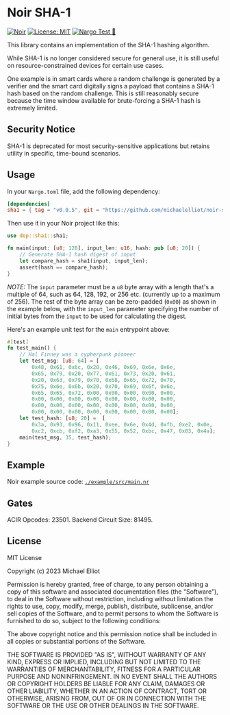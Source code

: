 # Noir SHA-1

[![Noir](https://img.shields.io/badge/Noir-0.16.0-blue.svg)](https://github.com/noir-lang/noir)
[![License: MIT](https://img.shields.io/badge/License-MIT-yellow.svg)](https://opensource.org/licenses/MIT)
[![Nargo Test 🌌](https://github.com/michaelelliot/noir-sha1/actions/workflows/test.yml/badge.svg)](https://github.com/michaelelliot/noir-sha1/actions/workflows/test.yml)

This library contains an implementation of the SHA-1 hashing algorithm.

While SHA-1 is no longer considered secure for general use, it is still useful on resource-constrained devices for certain use cases.

One example is in smart cards where a random challenge is generated by a verifier and the smart card digitally signs a payload that contains a SHA-1 hash based on the random challenge.
This is still reasonably secure because the time window available for brute-forcing a SHA-1 hash is extremely limited.

## Security Notice

SHA-1 is deprecated for most security-sensitive applications but retains utility in specific, time-bound scenarios.

## Usage

In your `Nargo.toml` file, add the following dependency:

```toml
[dependencies]
sha1 = { tag = "v0.0.5", git = "https://github.com/michaelelliot/noir-sha1", directory = "crates/noir-sha1" }
```

Then use it in your Noir project like this:

```rust
use dep::sha1::sha1;

fn main(input: [u8; 128], input_len: u16, hash: pub [u8; 20]) {
    // Generate SHA-1 hash digest of input
    let compare_hash = sha1(input, input_len);
    assert(hash == compare_hash);
}
```

*NOTE:* The `input` parameter must be a `u8` byte array with a length that's a multiple of 64, such as 64, 128, 192, or 256 etc. (currently up to a maximum of 256).
The rest of the byte array can be zero-padded (`0x00`) as shown in the example below, with the `input_len` parameter specifying the number of initial bytes from the `input` to be used for calculating the digest.

Here's an example unit test for the `main` entrypoint above:

```rust
#[test]
fn test_main() {
    // Hal Finney was a cypherpunk pioneer
    let test_msg: [u8; 64] = [
        0x48, 0x61, 0x6c, 0x20, 0x46, 0x69, 0x6e, 0x6e,
        0x65, 0x79, 0x20, 0x77, 0x61, 0x73, 0x20, 0x61,
        0x20, 0x63, 0x79, 0x70, 0x68, 0x65, 0x72, 0x70,
        0x75, 0x6e, 0x6b, 0x20, 0x70, 0x69, 0x6f, 0x6e,
        0x65, 0x65, 0x72, 0x00, 0x00, 0x00, 0x00, 0x00,
        0x00, 0x00, 0x00, 0x00, 0x00, 0x00, 0x00, 0x00,
        0x00, 0x00, 0x00, 0x00, 0x00, 0x00, 0x00, 0x00,
        0x00, 0x00, 0x00, 0x00, 0x00, 0x00, 0x00, 0x00];
    let test_hash: [u8; 20] =  [
        0x3a, 0x93, 0x96, 0x11, 0xee, 0x6e, 0x4d, 0xfb, 0xe2, 0x0e,
        0xc2, 0xcb, 0xf2, 0xa3, 0x55, 0x52, 0xbc, 0x47, 0x03, 0x4a];
    main(test_msg, 35, test_hash);
}
```

## Example

Noir example source code: [`./example/src/main.nr`](./example/src/main.nr)

## Gates

ACIR Opcodes: 23501. Backend Circuit Size: 81495.

## License

MIT License

Copyright (c) 2023 Michael Elliot

Permission is hereby granted, free of charge, to any person obtaining a copy
of this software and associated documentation files (the "Software"), to deal
in the Software without restriction, including without limitation the rights
to use, copy, modify, merge, publish, distribute, sublicense, and/or sell
copies of the Software, and to permit persons to whom the Software is
furnished to do so, subject to the following conditions:

The above copyright notice and this permission notice shall be included in all
copies or substantial portions of the Software.

THE SOFTWARE IS PROVIDED "AS IS", WITHOUT WARRANTY OF ANY KIND, EXPRESS OR
IMPLIED, INCLUDING BUT NOT LIMITED TO THE WARRANTIES OF MERCHANTABILITY,
FITNESS FOR A PARTICULAR PURPOSE AND NONINFRINGEMENT. IN NO EVENT SHALL THE
AUTHORS OR COPYRIGHT HOLDERS BE LIABLE FOR ANY CLAIM, DAMAGES OR OTHER
LIABILITY, WHETHER IN AN ACTION OF CONTRACT, TORT OR OTHERWISE, ARISING FROM,
OUT OF OR IN CONNECTION WITH THE SOFTWARE OR THE USE OR OTHER DEALINGS IN THE
SOFTWARE.
